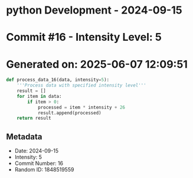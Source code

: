 ﻿# python Development - 2024-09-15
# Commit #16 - Intensity Level: 5
# Generated on: 2025-06-07 12:09:51
```python
def process_data_16(data, intensity=5):
    '''Process data with specified intensity level'''
    result = []
    for item in data:
        if item > 0:
            processed = item * intensity + 26
            result.append(processed)
    return result
```
## Metadata
- Date: 2024-09-15
- Intensity: 5
- Commit Number: 16
- Random ID: 1848519559
